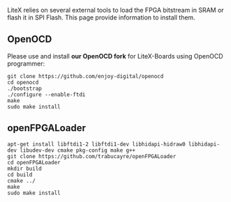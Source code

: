 LiteX relies on several external tools to load the FPGA bitstream in SRAM or flash it in SPI Flash. This page provide information to install them.

## OpenOCD

Please use and install **our OpenOCD fork** for LiteX-Boards using OpenOCD programmer:

    git clone https://github.com/enjoy-digital/openocd
    cd openocd  
    ./bootstrap  
    ./configure --enable-ftdi  
    make  
    sudo make install

## openFPGALoader

    apt-get install libftdi1-2 libftdi1-dev libhidapi-hidraw0 libhidapi-dev libudev-dev cmake pkg-config make g++
    git clone https://github.com/trabucayre/openFPGALoader
    cd openFPGALoader
    mkdir build
    cd build
    cmake ../
    make
    sudo make install
